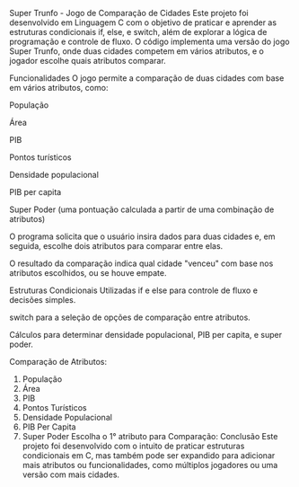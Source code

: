 Super Trunfo - Jogo de Comparação de Cidades
Este projeto foi desenvolvido em Linguagem C com o objetivo de praticar e aprender as estruturas condicionais if, else, e switch, além de explorar a lógica de programação e controle de fluxo. O código implementa uma versão do jogo Super Trunfo, onde duas cidades competem em vários atributos, e o jogador escolhe quais atributos comparar.

Funcionalidades
O jogo permite a comparação de duas cidades com base em vários atributos, como:

População

Área

PIB

Pontos turísticos

Densidade populacional

PIB per capita

Super Poder (uma pontuação calculada a partir de uma combinação de atributos)

O programa solicita que o usuário insira dados para duas cidades e, em seguida, escolhe dois atributos para comparar entre elas.

O resultado da comparação indica qual cidade "venceu" com base nos atributos escolhidos, ou se houve empate.

Estruturas Condicionais Utilizadas
if e else para controle de fluxo e decisões simples.

switch para a seleção de opções de comparação entre atributos.

Cálculos para determinar densidade populacional, PIB per capita, e super poder.

Comparação de Atributos:
1. População
2. Área
3. PIB
4. Pontos Turísticos
5. Densidade Populacional
6. PIB Per Capita
7. Super Poder
Escolha o 1° atributo para Comparação: 
Conclusão
Este projeto foi desenvolvido com o intuito de praticar estruturas condicionais em C, mas também pode ser expandido para adicionar mais atributos ou funcionalidades, como múltiplos jogadores ou uma versão com mais cidades.

